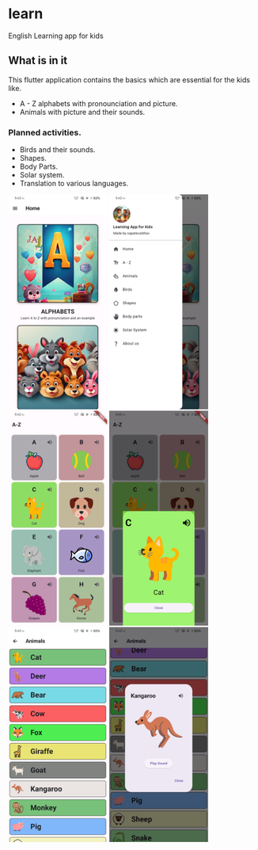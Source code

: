 # learn

English Learning app for kids

## What is in it

This flutter application contains the basics which are essential for the kids like.

- A - Z alphabets with pronounciation and picture.
- Animals with picture and their sounds.

### Planned activities.

- Birds and their sounds.
- Shapes.
- Body Parts.
- Solar system.
- Translation to various languages.

<img src="readme/one.png" alt="home" width="200px">
<img src="readme/two.png" alt="alt text" width="200px">
<img src="readme/three.png" alt="alt text" width="200px">
<img src="readme/four.png" alt="alt text" width="200px">
<img src="readme/five.png" alt="alt text" width="200px">
<img src="readme/six.png" alt="alt text"width="200px">